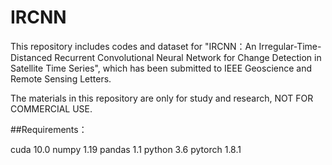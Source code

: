 # IRCNN

This repository includes codes and dataset for "IRCNN：An Irregular-Time-Distanced Recurrent Convolutional Neural Network for Change Detection in Satellite Time Series", which has been submitted to IEEE Geoscience and Remote Sensing Letters.

The materials in this repository are only for study and research, NOT FOR COMMERCIAL USE.

##Requirements：

cuda 10.0
numpy 1.19
pandas 1.1
python 3.6
pytorch 1.8.1
